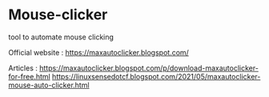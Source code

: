 # Mouse-clicker
tool to automate mouse clicking

Official website :
https://maxautoclicker.blogspot.com/


Articles : 
https://maxautoclicker.blogspot.com/p/download-maxautoclicker-for-free.html
https://linuxsensedotcf.blogspot.com/2021/05/maxautoclicker-mouse-auto-clicker.html
